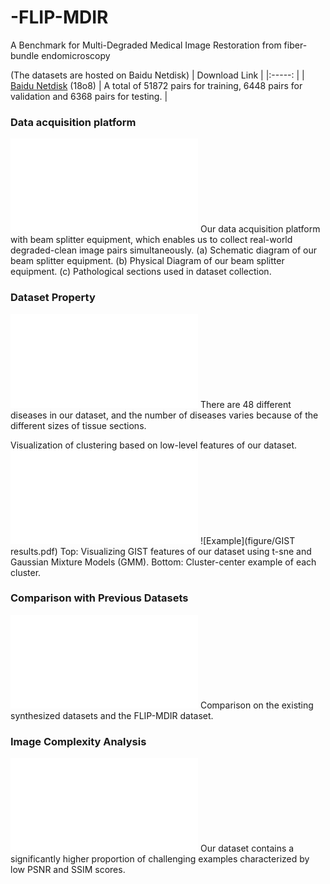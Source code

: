 # -FLIP-MDIR
A Benchmark for Multi-Degraded Medical Image Restoration from fiber-bundle endomicroscopy

(The datasets are hosted on Baidu Netdisk)
| Download Link |
|:-----: |
| [Baidu Netdisk](https://pan.baidu.com/s/1YkCvpEBmSlK01CWr6u8VPw) (18o8) | A total of 51872 pairs for training, 6448 pairs for validation and 6368 pairs for testing. |

### Data acquisition platform 
![Example](figure/platform.pdf)
Our data acquisition platform with beam splitter equipment, which enables us to collect real-world degraded-clean image pairs simultaneously. (a) Schematic diagram of our beam splitter equipment.
(b) Physical Diagram of our beam splitter equipment. (c) Pathological sections used in dataset collection.

### Dataset Property
![Example](figure/properties.pdf)
There are 48 different diseases in our dataset, and the number of diseases varies because of the different sizes of tissue sections.

Visualization of clustering based on low-level features of our dataset. 
![Example](figure/gmm_out1.pdf)
![Example](figure/GIST results.pdf)
Top: Visualizing GIST features of our dataset using t-sne and Gaussian Mixture Models (GMM). Bottom: Cluster-center example of each cluster.

### Comparison with Previous Datasets
![Example](figure/Comparison.pdf)
Comparison on the existing synthesized datasets and the FLIP-MDIR dataset.

### Image Complexity Analysis
![Example](figure/PSNR.pdf)
Our dataset contains a significantly higher proportion of challenging examples characterized by low PSNR and SSIM scores.
